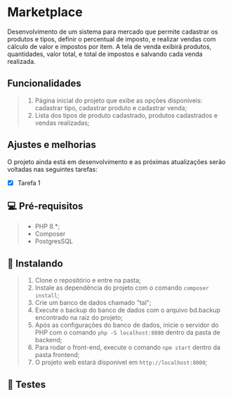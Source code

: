 # Marketplace

Desenvolvimento de um sistema para mercado que permite cadastrar os produtos e tipos, definir o percentual de imposto, e realizar vendas com cálculo de valor e impostos por item.
A tela de venda exibirá produtos, quantidades, valor total, e total de impostos e salvando cada venda realizada.

## Funcionalidades
> 1. Página inicial do projeto que exibe as opções disponíveis: cadastrar tipo, cadastrar produto e cadastrar venda;
> 2. Lista dos tipos de produto cadastrado, produtos cadastrados e vendas realizadas;

## Ajustes e melhorias

O projeto ainda está em desenvolvimento e as próximas atualizações serão voltadas nas seguintes tarefas:

- [x] Tarefa 1

## 💻 Pré-requisitos

>- PHP 8.*;
>- Composer
>- PostgresSQL

## 🚀 Instalando <marketplace-project>

> 1. Clone o repositório e entre na pasta;
> 2. Instale as dependência do projeto com o comando `composer install`;
> 3. Crie um banco de dados chamado "tal";
> 4. Execute o backup do banco de dados com o arquivo bd.backup encontrado na raiz do projeto;
> 5. Após as configurações do banco de dados, inicie o servidor do PHP com o comando `php -S localhost:8080` dentro da pasta de backend;
> 6. Para rodar o front-end, execute o comando `npm start` dentro da pasta frontend;
> 7. O projeto web estará disponível em `http://localhost:8000`;

## 🚀 Testes


